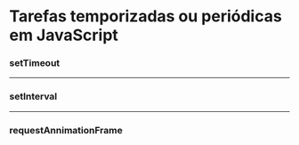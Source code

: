 # Tarefas temporizadas ou periódicas em JavaScript

###  setTimeout







___

### setInterval









___

### requestAnnimationFrame





















